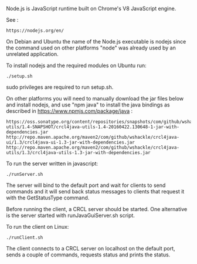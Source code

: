 
Node.js is JavaScript runtime built on Chrome's V8 JavaScript engine.

See :

    https://nodejs.org/en/

On Debian and Ubuntu the name of the Node.js executable is nodejs since the 
command used on other platforms "node" was already used by an unrelated
 application.


To install nodejs and the required modules on Ubuntu run:

    ./setup.sh

sudo privileges are required to run setup.sh.

On other platforms you will need to manually download the jar files below and 
install nodejs, and use "npm java" to install the java bindings as described
in https://www.npmjs.com/package/java :

    https://oss.sonatype.org/content/repositories/snapshots/com/github/wshackle/crcl4java-utils/1.4-SNAPSHOT/crcl4java-utils-1.4-20160422.130648-1-jar-with-dependencies.jar
    http://repo.maven.apache.org/maven2/com/github/wshackle/crcl4java-ui/1.3/crcl4java-ui-1.3-jar-with-dependencies.jar
    http://repo.maven.apache.org/maven2/com/github/wshackle/crcl4java-utils/1.3/crcl4java-utils-1.3-jar-with-dependencies.jar


To run the server written in javascript:

    ./runServer.sh

The server will bind to the default port and wait for clients to send commands
and it will send back status messages to clients that request it with
the GetStatusType command.


Before running the client, a CRCL server should be started. One alternative
is the server started with runJavaGuiServer.sh script.

To run the client on Linux:

    ./runClient.sh

The client connects to a CRCL server on localhost on the default port, sends a 
couple of commands, requests status and prints the status.

